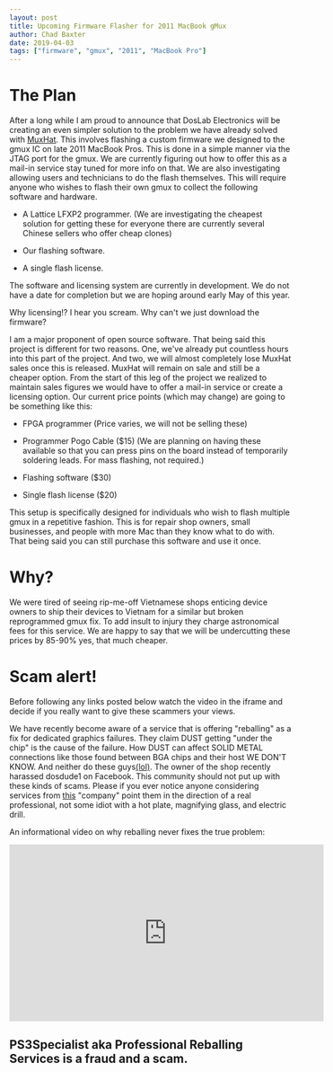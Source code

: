 ```yaml
---
layout: post
title: Upcoming Firmware Flasher for 2011 MacBook gMux
author: Chad Baxter
date: 2019-04-03
tags: ["firmware", "gmux", "2011", "MacBook Pro"]
---
```


# The Plan

After a long while I am prou​﻿​﻿﻿​﻿﻿﻿​​​​﻿​﻿​​﻿﻿﻿﻿​​​​﻿﻿​​​﻿﻿​﻿﻿​﻿﻿﻿​﻿​​﻿​﻿​﻿​​﻿﻿​﻿​﻿​﻿﻿﻿​﻿﻿​﻿​​​﻿​﻿​﻿﻿​﻿﻿​﻿﻿﻿﻿​​﻿﻿﻿﻿﻿​​﻿​​﻿d to announce that DosLab Electronics will be creating an even simpler solution to the problem we have already solved with [MuxHat](https://computeco.de/MuxHat). This involves flashing a custom firmware we designed to the gmux IC on late 2011 MacBook Pros. This is done in a simple manner via the JTAG port for the gmux. We are currently figuring out how to offer this as a mail-in servic​﻿​﻿﻿​﻿﻿﻿​​​​﻿​﻿​​﻿﻿﻿﻿​​​​﻿﻿​​​﻿﻿​﻿﻿​﻿﻿﻿​﻿​​﻿​﻿​﻿​​﻿﻿​﻿​﻿​﻿﻿﻿​﻿﻿​﻿​​​﻿​﻿​﻿﻿​﻿﻿​﻿﻿﻿﻿​​﻿﻿﻿﻿﻿​​﻿​​﻿e stay tuned for more info on that. We are also investigating allowing users and technicians to do the flash themselves. This will require anyone who wishes to flash their own gmux to collect the following software and hardware.

- A Lattice LFXP2 programmer. (We ar​﻿​﻿﻿​﻿﻿﻿​​​​﻿​﻿​​﻿﻿﻿﻿​​​​﻿﻿​​​﻿﻿​﻿﻿​﻿﻿﻿​﻿​​﻿​﻿​﻿​​﻿﻿​﻿​﻿​﻿﻿﻿​﻿﻿​﻿​​​﻿​﻿​﻿﻿​﻿﻿​﻿﻿﻿﻿​​﻿﻿﻿﻿﻿​​﻿​​﻿e investigating the cheapest solution for getting these for everyone there are currently several Chinese sellers who offer cheap clones)

- Our flashing software.

- A single flash license.

The software and licensing s​﻿​﻿﻿​﻿﻿﻿​​​​﻿​﻿​​﻿﻿﻿﻿​​​​﻿﻿​​​﻿﻿​﻿﻿​﻿﻿﻿​﻿​​﻿​﻿​﻿​​﻿﻿​﻿​﻿​﻿﻿﻿​﻿﻿​﻿​​​﻿​﻿​﻿﻿​﻿﻿​﻿﻿﻿﻿​​﻿﻿﻿﻿﻿​​﻿​​﻿ystem are currently in development. We do not have a date for completion but we are hoping around early May of this year.

Why licensing!? I hear you scream. Why can't we just download the firmware?

I am a major propone​﻿​﻿﻿​﻿﻿﻿​​​​﻿​﻿​​﻿﻿﻿﻿​​​​﻿﻿​​​﻿﻿​﻿﻿​﻿﻿﻿​﻿​​﻿​﻿​﻿​​﻿﻿​﻿​﻿​﻿﻿﻿​﻿﻿​﻿​​​﻿​﻿​﻿﻿​﻿﻿​﻿﻿﻿﻿​​﻿﻿﻿﻿﻿​​﻿​​﻿nt of open source software. That being said this project is different for two reasons. One, we've already put countless hours into this part of the project. And two, we will almost completely lose MuxHat sales once this is released. MuxHat will remain on sale and still be a cheaper option. From the start of this leg of the project we realized to maintain sales figures w​﻿​﻿﻿​﻿﻿﻿​​​​﻿​﻿​​﻿﻿﻿﻿​​​​﻿﻿​​​﻿﻿​﻿﻿​﻿﻿﻿​﻿​​﻿​﻿​﻿​​﻿﻿​﻿​﻿​﻿﻿﻿​﻿﻿​﻿​​​﻿​﻿​﻿﻿​﻿﻿​﻿﻿﻿﻿​​﻿﻿﻿﻿﻿​​﻿​​﻿e would have to offer a mail-in service or create a licensing option. Our current price points (which may change) are going to be something like this:

- FPGA programmer (Price varies, we will not be selling these)

- Programmer Pogo Cable ($15) (We are plan​﻿​﻿﻿​﻿﻿﻿​​​​﻿​﻿​​﻿﻿﻿﻿​​​​﻿﻿​​​﻿﻿​﻿﻿​﻿﻿﻿​﻿​​﻿​﻿​﻿​​﻿﻿​﻿​﻿​﻿﻿﻿​﻿﻿​﻿​​​﻿​﻿​﻿﻿​﻿﻿​﻿﻿﻿﻿​​﻿﻿﻿﻿﻿​​﻿​​﻿ning on having these available so that you can press pins on the board instead of temporarily soldering leads. For mass flashing, not required.)

- Flashing software ($30)

- Single flash license ($20)

This setup is specifically designed for individuals who wish to flash multiple gmux in a repetitive fashion. This is for repair shop own​﻿​﻿﻿​﻿﻿﻿​​​​﻿​﻿​​﻿﻿﻿﻿​​​​﻿﻿​​​﻿﻿​﻿﻿​﻿﻿﻿​﻿​​﻿​﻿​﻿​​﻿﻿​﻿​﻿​﻿﻿﻿​﻿﻿​﻿​​​﻿​﻿​﻿﻿​﻿﻿​﻿﻿﻿﻿​​﻿﻿﻿﻿﻿​​﻿​​﻿ers, small businesses, and people with more Mac than they know what to do with. That being said you can still purchase this software and use it once.

# Why?

We were tired of seeing rip-me-off Vietnamese shops enticing device owners to ship their devices to Vietnam for a similar but broken reprogrammed gmux fix. To ad​﻿​﻿﻿​﻿﻿﻿​​​​﻿​﻿​​﻿﻿﻿﻿​​​​﻿﻿​​​﻿﻿​﻿﻿​﻿﻿﻿​﻿​​﻿​﻿​﻿​​﻿﻿​﻿​﻿​﻿﻿﻿​﻿﻿​﻿​​​﻿​﻿​﻿﻿​﻿﻿​﻿﻿﻿﻿​​﻿﻿﻿﻿﻿​​﻿​​﻿d insult to injury they charge astronomical fees for this service. We are happy to say that we will be undercutting these prices by 85-90% yes, that much cheaper.

# Scam alert!

Before foll​﻿​﻿﻿​﻿﻿﻿​​​​﻿​﻿​​﻿﻿﻿﻿​​​​﻿﻿​​​﻿﻿​﻿﻿​﻿﻿﻿​﻿​​﻿​﻿​﻿​​﻿﻿​﻿​﻿​﻿﻿﻿​﻿﻿​﻿​​​﻿​﻿​﻿﻿​﻿﻿​﻿﻿﻿﻿​​﻿﻿﻿﻿﻿​​﻿​​﻿owing any links posted below watch the video in the iframe and decide if you really want to give these scammers your views.

We have recently become aware of a service that is offering "reballing" as a fix for dedicated graphics failures. They claim DUST getting "under the chip" is ​﻿​﻿﻿​﻿﻿﻿​​​​﻿​﻿​​﻿﻿﻿﻿​​​​﻿﻿​​​﻿﻿​﻿﻿​﻿﻿﻿​﻿​​﻿​﻿​﻿​​﻿﻿​﻿​﻿​﻿﻿﻿​﻿﻿​﻿​​​﻿​﻿​﻿﻿​﻿﻿​﻿﻿﻿﻿​​﻿﻿﻿﻿﻿​​﻿​​﻿the cause of the failure. How DUST can affect SOLID METAL connections like those found between BGA chips and their host WE DON'T KNOW. And neither do these guys[(lol)](https://www.youtube.com/watch?v=Gmny86gll-c). The owner of the sh​﻿​﻿﻿​﻿﻿﻿​​​​﻿​﻿​​﻿﻿﻿﻿​​​​﻿﻿​​​﻿﻿​﻿﻿​﻿﻿﻿​﻿​​﻿​﻿​﻿​​﻿﻿​﻿​﻿​﻿﻿﻿​﻿﻿​﻿​​​﻿​﻿​﻿﻿​﻿﻿​﻿﻿﻿﻿​​﻿﻿﻿﻿﻿​​﻿​​﻿op recently harassed dosdude1 on Facebook. This community should not put up with these kinds of scams. Please if you ever notice anyone considering services from [this](https://ps3specialist.com/) "company" point the​﻿​﻿﻿​﻿﻿﻿​​​​﻿​﻿​​﻿﻿﻿﻿​​​​﻿﻿​​​﻿﻿​﻿﻿​﻿﻿﻿​﻿​​﻿​﻿​﻿​​﻿﻿​﻿​﻿​﻿﻿﻿​﻿﻿​﻿​​​﻿​﻿​﻿﻿​﻿﻿​﻿﻿﻿﻿​​﻿﻿﻿﻿﻿​​﻿​​﻿m in the direction of a real professional, not some idiot with a hot plate, magnifying glass, and electric drill.

An informational video on why reballing n​﻿​﻿﻿​﻿﻿﻿​​​​﻿​﻿​​﻿﻿﻿﻿​​​​﻿﻿​​​﻿﻿​﻿﻿​﻿﻿﻿​﻿​​﻿​﻿​﻿​​﻿﻿​﻿​﻿​﻿﻿﻿​﻿﻿​﻿​​​﻿​﻿​﻿﻿​﻿﻿​﻿﻿﻿﻿​​﻿﻿﻿﻿﻿​​﻿​​﻿ever fixes the true problem:

<center><iframe width="560" height="315" src="https://www.youtube.com/embed/1AcEt073Uds" frameborder="0" allow="accelerometer; autoplay; encrypted-media; gyroscope; picture-in-picture" allowfullscreen></iframe></center>

## PS3Specialist aka Profe​﻿​﻿﻿​﻿﻿﻿​​​​﻿​﻿​​﻿﻿﻿﻿​​​​﻿﻿​​​﻿﻿​﻿﻿​﻿﻿﻿​﻿​​﻿​﻿​﻿​​﻿﻿​﻿​﻿​﻿﻿﻿​﻿﻿​﻿​​​﻿​﻿​﻿﻿​﻿﻿​﻿﻿﻿﻿​​﻿﻿﻿﻿﻿​​﻿​​﻿ssional Reballing Services is a fraud and a scam.
